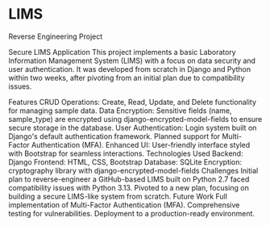 # LIMS
Reverse Engineering Project

Secure LIMS Application
This project implements a basic Laboratory Information Management System (LIMS) with a focus on data security and user authentication. It was developed from scratch in Django and Python within two weeks, after pivoting from an initial plan due to compatibility issues.

Features
CRUD Operations:
Create, Read, Update, and Delete functionality for managing sample data.
Data Encryption:
Sensitive fields (name, sample_type) are encrypted using django-encrypted-model-fields to ensure secure storage in the database.
User Authentication:
Login system built on Django's default authentication framework.
Planned support for Multi-Factor Authentication (MFA).
Enhanced UI:
User-friendly interface styled with Bootstrap for seamless interactions.
Technologies Used
Backend: Django
Frontend: HTML, CSS, Bootstrap
Database: SQLite
Encryption: cryptography library with django-encrypted-model-fields
Challenges
Initial plan to reverse-engineer a GitHub-based LIMS built on Python 2.7 faced compatibility issues with Python 3.13.
Pivoted to a new plan, focusing on building a secure LIMS-like system from scratch.
Future Work
Full implementation of Multi-Factor Authentication (MFA).
Comprehensive testing for vulnerabilities.
Deployment to a production-ready environment.

